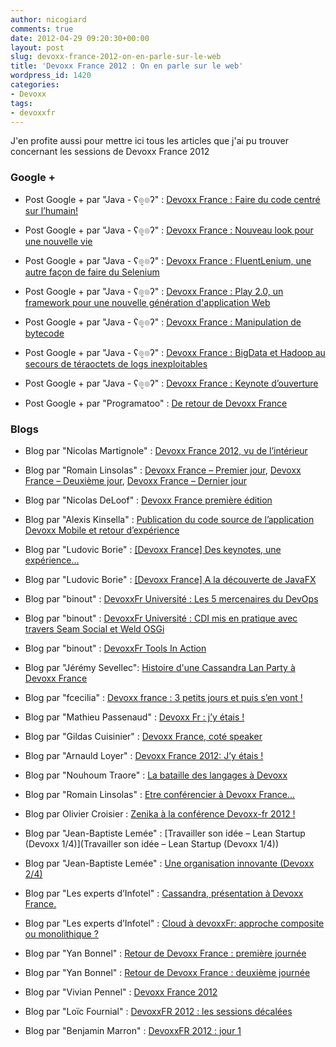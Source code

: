 ```yaml
---
author: nicogiard
comments: true
date: 2012-04-29 09:20:30+00:00
layout: post
slug: devoxx-france-2012-on-en-parle-sur-le-web
title: 'Devoxx France 2012 : On en parle sur le web'
wordpress_id: 1420
categories:
- Devoxx
tags:
- devoxxfr
---
```


J'en profite aussi pour mettre ici tous les articles que j'ai pu trouver concernant les sessions de Devoxx France 2012




### Google +






  * Post Google + par "Java - ʕ๏̮๏ʔ" : [Devoxx France : Faire du code centré sur l’humain!](https://plus.google.com/112440333946538821016/posts/Tsb7eXDAFPJ)


  * Post Google + par "Java - ʕ๏̮๏ʔ" : [Devoxx France : Nouveau look pour une nouvelle vie](https://plus.google.com/112440333946538821016/posts/AWsd18zVA6S)


  * Post Google + par "Java - ʕ๏̮๏ʔ" : [Devoxx France : FluentLenium, une autre façon de faire du Selenium](https://plus.google.com/112440333946538821016/posts/R4eruRbRW9U)


  * Post Google + par "Java - ʕ๏̮๏ʔ" : [Devoxx France : Play 2.0, un framework pour une nouvelle génération d'application Web](https://plus.google.com/112440333946538821016/posts/Nm3QYXQMPBh)


  * Post Google + par "Java - ʕ๏̮๏ʔ" : [Devoxx France : Manipulation de bytecode](https://plus.google.com/112440333946538821016/posts/ECBJMSZrbzd)


  * Post Google + par "Java - ʕ๏̮๏ʔ" : [Devoxx France : BigData et Hadoop au secours de téraoctets de logs inexploitables](https://plus.google.com/112440333946538821016/posts/jhqamXK9yzJ)


  * Post Google + par "Java - ʕ๏̮๏ʔ" : [Devoxx France : Keynote d’ouverture](https://plus.google.com/112440333946538821016/posts/QK6ZevVNGmM)


  * Post Google + par "Programatoo" : [De retour de Devoxx France](https://plus.google.com/105050554172452836044/posts/7Y64pz4QiTr)




### Blogs






  * Blog par "Nicolas Martignole" : [Devoxx France 2012, vu de l’intérieur](http://www.touilleur-express.fr/2012/04/24/devoxx-france-2012-vu-de-linterieur/)


  * Blog par "Romain Linsolas" : [Devoxx France – Premier jour](http://linsolas.free.fr/wordpress/index.php/2012/04/devoxx-france-premier-jour/), [Devoxx France – Deuxième jour](http://linsolas.free.fr/wordpress/index.php/2012/04/devoxx-deuxieme-jour/), [Devoxx France – Dernier jour](http://linsolas.free.fr/wordpress/index.php/2012/04/devoxx-france-dernier-jour/)


  * Blog par "Nicolas DeLoof" : [Devoxx France première édition](http://blog.loof.fr/2012/04/devoxx-france-premiere-edition.html)


  * Blog par "Alexis Kinsella" : [Publication du code source de l’application Devoxx Mobile et retour d’expérience](http://blog.xebia.fr/2012/04/17/publication-du-code-source-de-lapplication-devoxx-mobile-et-retour-dexperience/)


  * Blog par "Ludovic Borie" : [[Devoxx France] Des keynotes, une expérience...](http://www.kanithael.net/2012/04/24/devoxx-france-des-keynotes-une-experience/)


  * Blog par "Ludovic Borie" : [[Devoxx France] A la découverte de JavaFX](http://www.kanithael.net/2012/04/27/devoxx-france-a-la-decouverte-de-javafx/)


  * Blog par "binout" : [DevoxxFr Université : Les 5 mercenaires du DevOps](http://javaonemorething.wordpress.com/2012/04/25/devoxxfr-universite-les-5-mercenaires-du-devops/)


  * Blog par "binout" : [DevoxxFr Université : CDI mis en pratique avec travers Seam Social et Weld OSGi](http://javaonemorething.wordpress.com/2012/04/25/devoxxfr-universite-cdi-mis-en-pratique-avec-travers-seam-social-et-weld-osgi/)


  * Blog par "binout" : [DevoxxFr Tools In Action](http://javaonemorething.wordpress.com/2012/04/26/devoxxfr-tools-in-action/)


  * Blog par "Jérémy Sevellec": [Histoire d'une Cassandra Lan Party à Devoxx France](http://www.unchticafe.fr/2012/04/histoire-dune-cassandra-lan-party.html)


  * Blog par "fcecilia" : [Devoxx france : 3 petits jours et puis s’en vont !](http://blog.genigraph.fr/2012/04/29/devoxx-france-3-petits-jours-et-puis-sen-vont/)


  * Blog par "Mathieu Passenaud" : [Devoxx Fr : j’y étais !](http://www.synergeek.fr/devoxx-fr-jy-etais/)


  * Blog par "Gildas Cuisinier" : [Devoxx France, coté speaker](http://www.gcuisinier.net/2012/04/30/devoxx-france-cote-speaker/)


  * Blog par "Arnauld Loyer" : [Devoxx France 2012: J’y étais !](http://www.arolla.fr/blog/2012/04/devoxx-france-2012-jy-etais/)


  * Blog par "Nouhoum Traore" : [La bataille des langages à Devoxx](http://www.arolla.fr/blog/2012/04/la-bataille-des-langages-a-devoxx/)


  * Blog par "Romain Linsolas" : [Etre conférencier à Devoxx France...](http://linsolas.free.fr/wordpress/index.php/2012/05/etre-conferencier-a-devoxx-france/)


  * Blog par Olivier Croisier : [Zenika à la conférence Devoxx-fr 2012 !](http://blog.zenika.com/index.php?post/2012/04/02/Zenika-a-la-conference-Devoxx-fr-2012)


  * Blog par "Jean-Baptiste Lemée" : [Travailler son idée – Lean Startup (Devoxx 1/4)](Travailler son idée – Lean Startup (Devoxx 1/4))


  * Blog par "Jean-Baptiste Lemée" : [Une organisation innovante (Devoxx 2/4)](http://www.java-freelance.fr/java/les-societes-cooperatives-devoxx-27)


  * Blog par "Les experts d’Infotel" : [Cassandra, présentation à Devoxx France.](http://blogdesexperts.infotel.com/?p=712)


  * Blog par "Les experts d’Infotel" : [Cloud à devoxxFr: approche composite ou monolithique ?](http://blogdesexperts.infotel.com/?p=722)


  * Blog par "Yan Bonnel" : [Retour de Devoxx France : première journée](http://www.ybonnel.fr/2012/04/retour-de-devoxx-france-premiere.html)


  * Blog par "Yan Bonnel" : [Retour de Devoxx France : deuxième journée](http://www.ybonnel.fr/2012/05/retour-de-devoxx-france-deuxieme.html)


  * Blog par "Vivian Pennel" : [Devoxx France 2012](http://www.vivian-pennel.fr/blog/devoxx-france-2012)


  * Blog par "Loïc Fournial" : [DevoxxFR 2012 : les sessions décalées](http://blog.proxiad.com/2012/05/09/devoxxfr-2012-les-sessions-decalees/)


  * Blog par "Benjamin Marron" : [DevoxxFR 2012 : jour 1](http://benjiscorner.wordpress.com/2012/05/09/devoxxfr-2012-jour-1/)


